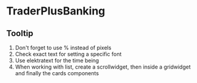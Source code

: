 # TraderPlusBanking

## Tooltip

1. Don't forget to use % instead of pixels
2. Check exact text for setting a specific font
3. Use elektratext for the time being
4. When working with list, create a scrollwidget, then inside a gridwidget and finally the cards components